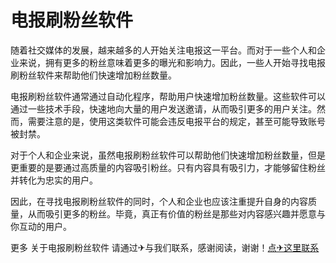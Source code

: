 # 电报刷粉丝软件

随着社交媒体的发展，越来越多的人开始关注电报这一平台。而对于一些个人和企业来说，拥有更多的粉丝意味着更多的曝光和影响力。因此，一些人开始寻找电报刷粉丝软件来帮助他们快速增加粉丝数量。

电报刷粉丝软件通常通过自动化程序，帮助用户快速增加粉丝数量。这些软件可以通过一些技术手段，快速地向大量的用户发送邀请，从而吸引更多的用户关注。然而，需要注意的是，使用这类软件可能会违反电报平台的规定，甚至可能导致账号被封禁。

对于个人和企业来说，虽然电报刷粉丝软件可以帮助他们快速增加粉丝数量，但是更重要的是要通过高质量的内容吸引粉丝。只有内容具有吸引力，才能够留住粉丝并转化为忠实的用户。

因此，在寻找电报刷粉丝软件的同时，个人和企业也应该注重提升自身的内容质量，从而吸引更多的粉丝。毕竟，真正有价值的粉丝是那些对内容感兴趣并愿意与你互动的用户。

更多 关于电报刷粉丝软件 请通过✈与我们联系，感谢阅读，谢谢！[点✈这里联系](https://sms.k02.cc)